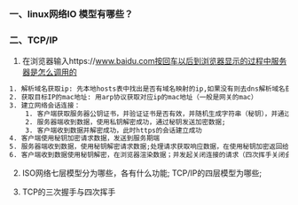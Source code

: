 ### 一、linux网络IO 模型有哪些？





### 二、TCP/IP

1. 在浏览器输入https://www.baidu.com按回车以后到浏览器显示的过程中服务器是怎么调用的
```txt
1. 解析域名获取ip: 先本地hosts表中找出是否有域名映射的ip,如果没有则去dns解析域名获取ip（代理服务器的ip）
2. 获取目标IP的mac地址: 用arp协议获取对应ip的mac地址（一般是网关的mac）
3. 建立网络会话连接： 
	1. 客户端获取服务器公钥证书，并验证证书是否有效，并随机生成字符串（秘钥），并通过公钥将数据加密发送给服务器端;
	2. 服务器端收到数据，使用私钥解密成功，通过秘钥发送加密数据;
	3. 客户端收到数据并解密成功，此时https的会话建立成功
4. 客户端使用秘钥加密请求数据，发送到服务期端
5. 服务器端收到数据，使用秘钥解密请求数据;处理请求获取响应数据，在使用秘钥加密返回给客户端
6. 客户端收到数据使用秘钥解密，在浏览器渲染数据；并发起关闭连接的请求（四次挥手关闭会话）
```
2. ISO网络七层模型分为哪些，各有什么功能; TCP/IP的四层模型为哪些; 


3. TCP的三次握手与四次挥手